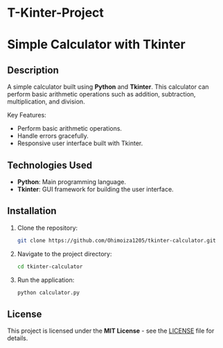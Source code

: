 # T-Kinter-Project

# Simple Calculator with Tkinter

## Description
A simple calculator built using **Python** and **Tkinter**. This calculator can perform basic arithmetic operations such as addition, subtraction, multiplication, and division.

Key Features:
- Perform basic arithmetic operations.
- Handle errors gracefully.
- Responsive user interface built with Tkinter.

## Technologies Used
- **Python**: Main programming language.
- **Tkinter**: GUI framework for building the user interface.

## Installation

1. Clone the repository:

    ```bash
    git clone https://github.com/Ohimoiza1205/tkinter-calculator.git
    ```

2. Navigate to the project directory:

    ```bash
    cd tkinter-calculator
    ```

3. Run the application:

    ```bash
    python calculator.py
    ```

## License
This project is licensed under the **MIT License** - see the [LICENSE](LICENSE) file for details.
